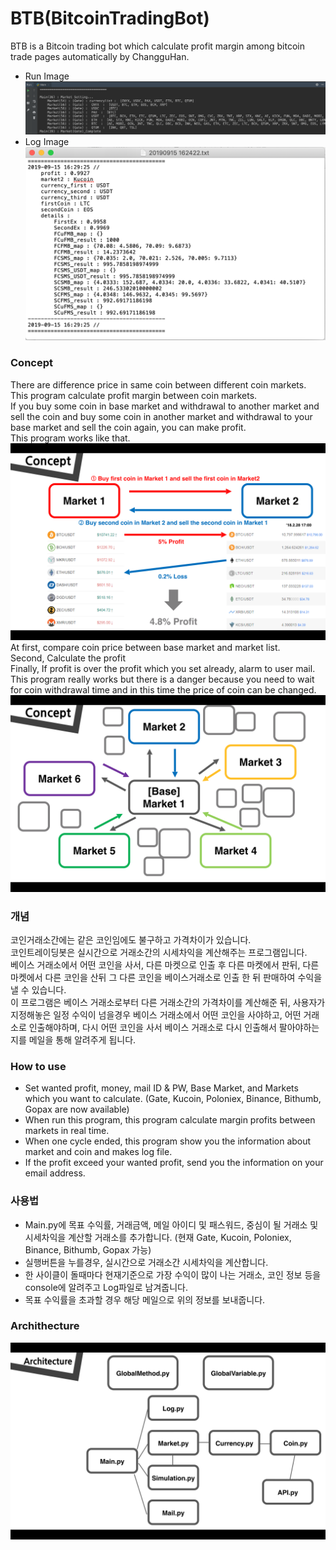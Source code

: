 # BTB(BitcoinTradingBot)

BTB is a Bitcoin trading bot which calculate profit margin among bitcoin trade pages automatically by ChangguHan.
* Run Image  
![RunImg](./image/runimg.png)
* Log Image  
![LogImg](./image/logimg.png)

### Concept
There are difference price in same coin between different coin markets.  
This program calculate profit margin between coin markets.  
If you buy some coin in base market and withdrawal to another market and sell the coin and buy some coin in another market and withdrawal to your base market and sell the coin again, you can make profit.  
This program works like that.  
![Concept1](./image/Concept1.png)  
At first, compare coin price between base market and market list.  
Second, Calculate the profit  
Finally, If profit is over the profit which you set already, alarm to user mail.  
This program really works but there is a danger because you need to wait for coin withdrawal time and in this time the price of coin can be changed.  
![Concept2](./image/Concept2.png)
### 개념
코인거래소간에는 같은 코인임에도 불구하고 가격차이가 있습니다.  
코인트레이딩봇은 실시간으로 거래소간의 시세차익을 계산해주는 프로그램입니다.  
베이스 거래소에서 어떤 코인을 사서, 다른 마켓으로 인출 후 다른 마켓에서 판뒤, 다른 마켓에서 다른 코인을 산뒤 그 다른 코인을 베이스거래소로 인출 한 뒤 판매하여 수익을 낼 수 있습니다.  
이 프로그램은 베이스 거래소로부터 다른 거래소간의 가격차이를 계산해준 뒤, 사용자가 지정해놓은 일정 수익이 넘을경우 베이스 거래소에서 어떤 코인을 사야하고, 어떤 거래소로 인출해야하며, 다시 어떤 코인을 사서 베이스 거래소로 다시 인출해서 팔아야하는지를 메일을 통해 알려주게 됩니다.  
### How to use
* Set wanted profit, money, mail ID & PW, Base Market, and Markets which you want to calculate.
(Gate, Kucoin, Poloniex, Binance, Bithumb, Gopax are now available)
* When run this program, this program calculate margin profits between markets in real time.
* When one cycle ended, this program show you the information about market and coin and makes log file.
* If the profit exceed your wanted profit, send you the information on your email address.
### 사용법
* Main.py에 목표 수익률, 거래금액, 메일 아이디 및 패스워드, 중심이 될 거래소 및 시세차익을 계산할 거래소를 추가합니다.
(현재 Gate, Kucoin, Poloniex, Binance, Bithumb, Gopax 가능)
* 실행버튼을 누를경우, 실시간으로 거래소간 시세차익을 계산합니다.
* 한 사이클이 돌때마다 현재기준으로 가장 수익이 많이 나는 거래소, 코인 정보 등을 console에 알려주고 Log파일로 남겨줍니다.
* 목표 수익률을 초과할 경우 해당 메일으로 위의 정보를 보내줍니다.

### Archithecture
![Architecture](./image/Architecture.png)

